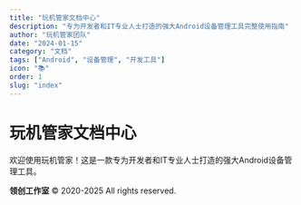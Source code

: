 ```yaml
---
title: "玩机管家文档中心"
description: "专为开发者和IT专业人士打造的强大Android设备管理工具完整使用指南"
author: "玩机管家团队"
date: "2024-01-15"
category: "文档"
tags: ["Android", "设备管理", "开发工具"]
icon: "📚"
order: 1
slug: "index"
---
```


# 玩机管家文档中心

欢迎使用玩机管家！这是一款专为开发者和IT专业人士打造的强大Android设备管理工具。


**领创工作室** © 2020-2025 All rights reserved.
